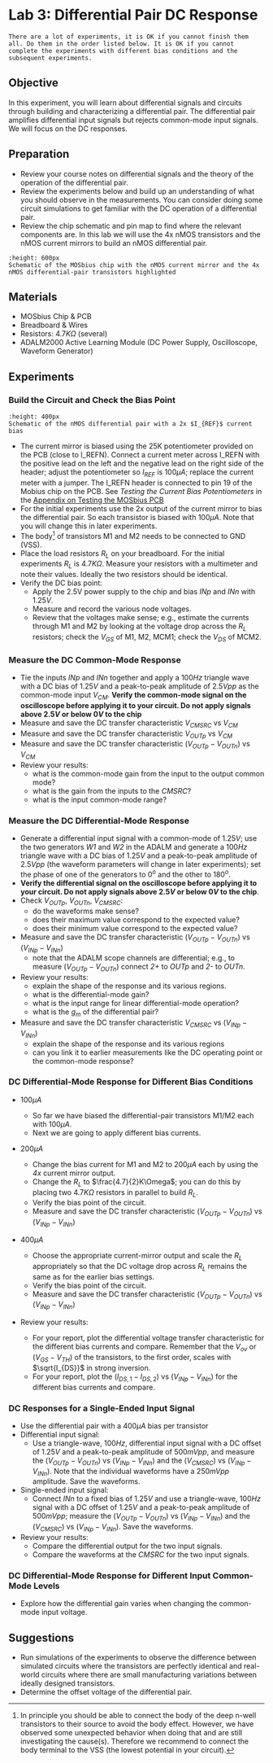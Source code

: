 # Lab 3: Differential Pair DC Response

```{attention}
There are a lot of experiments, it is OK if you cannot finish them all. Do them in the order listed below. It is OK if you cannot complete the experiments with different bias conditions and the subsequent experiments. 
 ```
 
## Objective
In this experiment, you will learn about differential signals and circuits through building and characterizing a differential pair. The differential pair amplifies differential input signals but rejects common-mode input signals. We will focus on the DC responses.  

## Preparation
* Review your course notes on differential signals and the theory of the operation of the differential pair.
* Review the experiments below and build up an understanding of what you should observe in the measurements. You can consider doing some circuit simulations to get familiar with the DC operation of a differential pair.  
* Review the chip schematic and pin map to find where the relevant components are. In this lab we will use the 4x nMOS transistors and the nMOS current mirrors to build an nMOS differential pair. 

```{figure} img/mosbius_cm_nMOS4.png
:height: 600px
Schematic of the MOSbius chip with the nMOS current mirror and the 4x nMOS differential-pair transistors highlighted 
```

## Materials
* MOSbius Chip & PCB
* Breadboard & Wires
* Resistors: $4.7K\Omega$ (several)
* ADALM2000 Active Learning Module (DC Power Supply, Oscilloscope, Waveform Generator)


## Experiments

### Build the Circuit and Check the Bias Point

```{figure} img/lab3_schematic_man.svg 
:height: 400px
Schematic of the nMOS differential pair with a 2x $I_{REF}$ current bias
```

- The current mirror is biased using the 25K potentiometer provided on the PCB (close to I_REFN). Connect a current meter across I_REFN with the positive lead on the left and the negative lead on the right side of the header; adjust the potentiometer so $I_{REF}$ is $100\mu A$; replace the current meter with a jumper. The I_REFN header is connected to pin 19 of the Mobius chip on the PCB. See *Testing the Current Bias Potentiometers* in the [Appendix on Testing the MOSbius PCB](../../app_pcb_test/pcb_test)
- For the initial experiments use the 2x output of the current mirror to bias the differential pair. So each transistor is biased with $100\mu A$. Note that you will change this in later experiments. 
- The body[^body] of transistors M1 and M2 needs to be connected to GND (VSS).
- Place the load resistors $R_L$ on your breadboard. For the initial experiments $R_L$ is $4.7K\Omega$. Measure your resistors with a multimeter and note their values. Ideally the two resistors should be identical. 
- Verify the DC bias point:
    - Apply the 2.5V power supply to the chip and bias *INp* and *INn* with $1.25V$.
    - Measure and record the various node voltages.
    - Review that the voltages make sense; e.g., estimate the currents through M1 and M2 by looking at the voltage drop across the $R_L$ resistors; check the $V_{GS}$ of M1, M2, MCM1; check the $V_{DS}$ of MCM2. 

### Measure the DC Common-Mode Response

- Tie the inputs *INp* and *INn* together and apply a $100Hz$ triangle wave with a DC bias of $1.25V$ and a peak-to-peak amplitude of $2.5Vpp$ as the common-mode input $V_{CM}$. **Verify the common-mode signal on the oscilloscope before applying it to your circuit. Do not apply signals above $2.5V$ or below $0V$ to the chip** 
- Measure and save the DC transfer characteristic $V_{CMSRC}$ vs $V_{CM}$
- Measure and save the DC transfer characteristic $V_{OUTp}$ vs $V_{CM}$
- Measure and save the DC transfer characteristic ($V_{OUTp} - V_{OUTn}$) vs $V_{CM}$
- Review your results:
    - what is the common-mode gain from the input to the output common mode?
    - what is the gain from the inputs to the *CMSRC*?
    - what is the input common-mode range?

### Measure the DC Differential-Mode Response
- Generate a differential input signal with a common-mode of $1.25V$; use the two generators *W1* and *W2* in the ADALM and generate a $100Hz$ triangle wave with a DC bias of $1.25V$ and a peak-to-peak amplitude of $2.5Vpp$ (the waveform parameters will change in later experiments); set the phase of one of the generators to $0^o$ and the other to $180^o$. 
- **Verify the differential signal on the oscilloscope before applying it to your circuit. Do not apply signals above $2.5V$ or below $0V$ to the chip**. 
- Check $V_{OUTp}$, $V_{OUTn}$, $V_{CMSRC}$:
    - do the waveforms make sense? 
    - does their maximum value correspond to the expected value?
    - does their minimum value correspond to the expected value?
- Measure and save the DC transfer characteristic ($V_{OUTp} - V_{OUTn}$) vs ($V_{INp} - V_{INn}$)
    - note that the ADALM scope channels are differential; e.g., to measure ($V_{OUTp} - V_{OUTn}$) connect *2+* to *OUTp* and *2-* to *OUTn*.
- Review your results:
    - explain the shape of the response and its various regions.
    - what is the differential-mode gain?
    - what is the input range for linear differential-mode operation?
    - what is the $g_m$ of the differential pair?
- Measure and save the DC transfer characteristic $V_{CMSRC}$ vs ($V_{INp} - V_{INn}$)
    - explain the shape of the response and its various regions
    - can you link it to earlier measurements like the DC operating point or the common-mode response? 

### DC Differential-Mode Response for Different Bias Conditions

- $100\mu A$ 
    - So far we have biased the differential-pair transistors M1/M2 each with $100\mu A$. 
    - Next we are going to apply different bias currents. 

- $200\mu A$ 
    - Change the bias current for M1 and M2 to $200\mu A$ each by using the *4x* current mirror output.
    - Change the $R_L$ to $\frac{4.7}{2}K\Omega$; you can do this by placing two $4.7K\Omega$ resistors in parallel to build $R_L$.
    - Verify the bias point of the circuit.
    - Measure and save the DC transfer characteristic ($V_{OUTp} - V_{OUTn}$) vs ($V_{INp} - V_{INn}$)
- $400\mu A$
    - Choose the appropriate current-mirror output and scale the $R_L$ appropriately so that the DC voltage drop across $R_L$ remains the same as for the earlier bias settings. 
    - Verify the bias point of the circuit.
    - Measure and save the DC transfer characteristic ($V_{OUTp} - V_{OUTn}$) vs ($V_{INp} - V_{INn}$)
- Review your results:
    - For your report, plot the differential voltage transfer characteristic for the different bias currents and compare. Remember that the $V_{ov}$ or $(V_{GS}-V_{TH})$ of the transistors, to the first order, scales with $\sqrt{I_{DS}}$ in strong inversion.
    - For your report, plot the ($I_{DS,1}-I_{DS,2}$) vs ($V_{INp} - V_{INn}$) for the different bias currents and compare. 

### DC Responses for a Single-Ended Input Signal

- Use the differential pair with a $400\mu A$ bias per transistor
- Differential input signal:
    - Use a triangle-wave, $100Hz$, differential input signal with a DC offset of $1.25V$ and a peak-to-peak amplitude of $500mVpp$, and measure the ($V_{OUTp} - V_{OUTn}$) vs ($V_{INp} - V_{INn}$) and the ($V_{CMSRC}$) vs ($V_{INp} - V_{INn}$). Note that the individual waveforms have a $250mVpp$ amplitude. Save the waveforms.
- Single-ended input signal:
    - Connect *INn* to a fixed bias of $1.25V$ and use a triangle-wave, $100Hz$ signal with a DC offset of $1.25V$ and a peak-to-peak amplitude of $500mVpp$; measure the ($V_{OUTp} - V_{OUTn}$) vs ($V_{INp} - V_{INn}$) and the ($V_{CMSRC}$) vs ($V_{INp} - V_{INn}$). Save the waveforms.
- Review your results:
    - Compare the differential output for the two input signals.
    - Compare the waveforms at the *CMSRC* for the two input signals. 

### DC Differential-Mode Response for Different Input Common-Mode Levels

- Explore how the differential gain varies when changing the common-mode input voltage.    

## Suggestions

* Run simulations of the experiments to observe the difference between simulated circuits where the transistors are perfectly identical and real-world circuits where there are small manufacturing variations between ideally designed transistors.
* Determine the offset voltage of the differential pair.

[^body]: In principle you should be able to connect the body of the deep n-well transistors to their source to avoid the body effect. However, we have observed some unexpected behavior when doing that and are still investigating the cause(s). Therefore we recommend to connect the body terminal to the VSS (the lowest potential in your circuit).